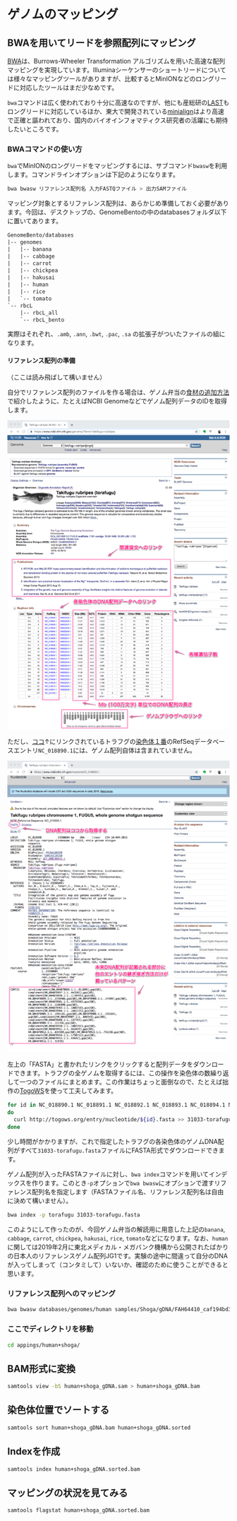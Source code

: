 # ゲノムのマッピング

## BWAを用いてリードを参照配列にマッピング

[BWA](http://bio-bwa.sourceforge.net/)は、Burrows-Wheeler Transformation アルゴリズムを用いた高速な配列マッピングを実現しています。Illuminaシーケンサーのショートリードについては様々なマッピングツールがありますが、比較するとMinIONなどのロングリードに対応したツールはまだ少なめです。

`bwa`コマンドは広く使われており十分に高速なのですが、他にも産総研の[LAST](http://last.cbrc.jp/)もロングリードに対応しているほか、東大で開発されている[minialign](https://github.com/ocxtal/minialign)はより高速で正確と謳われており、国内のバイオインフォマティクス研究者の活躍にも期待したいところです。

### BWAコマンドの使い方

`bwa`でMinIONのロングリードをマッピングするには、サブコマンド`bwasw`を利用します。コマンドラインオプションは下記のようになります。

```sh
bwa bwasw リファレンス配列名 入力FASTQファイル > 出力SAMファイル
```

マッピング対象とするリファレンス配列は、あらかじめ準備しておく必要があります。今回は、デスクトップの、GenomeBentoの中のdatabasesフォルダ以下に置いてあります。

```
GenomeBento/databases
|-- genomes
|   |-- banana
|   |-- cabbage
|   |-- carrot
|   |-- chickpea
|   |-- hakusai
|   |-- human
|   |-- rice
|   `-- tomato
`-- rbcL
    |-- rbcL_all
    `-- rbcL_bento
```

実際はそれぞれ、`.amb`, `.ann`, `.bwt`, `.pac`, `.sa` の拡張子がついたファイルの組になります。

#### リファレンス配列の準備

（ここは読み飛ばして構いません）

自分でリファレンス配列のファイルを作る場合は、ゲノム弁当の[食材の追加方法](AdditionalGenomeBento.md)で紹介したように、たとえばNCBI Genomeなどでゲノム配列データのIDを取得します。

![NCBI Genome - Torafugu](images/Genome-Torafugu.png)

ただし、[ココ](https://www.ncbi.nlm.nih.gov/genome/63)↑にリンクされているトラフグの[染色体１番](https://www.ncbi.nlm.nih.gov/nuccore/NC_018890.1)のRefSeqデータベースエントリ`NC_018890.1`には、ゲノム配列自体は含まれていません。

![NCBI RefSeq - Torafugu](images/RefSeq-Torafugu.png)

左上の「FASTA」と書かれたリンクをクリックすると配列データをダウンロードできます。トラフグの全ゲノムを取得するには、この操作を染色体の数繰り返して一つのファイルにまとめます。この作業はちょっと面倒なので、たとえば拙作の[TogoWS](http://togows.org/)を使って工夫してみます。

```sh
for id in NC_018890.1 NC_018891.1 NC_018892.1 NC_018893.1 NC_018894.1 NC_018895.1 NC_018896.1 NC_018897.1 NC_018898.1 NC_018899.1 NC_018900.1 NC_018901.1 NC_018902.1 NC_018903.1 NC_018904.1 NC_018905.1 NC_018906.1 NC_018907.1 NC_018908.1 NC_018909.1 NC_018910.1 NC_018911.1 NC_004299.1
do
  curl http://togows.org/entry/nucleotide/${id}.fasta >> 31033-torafugu.fasta
done
```

少し時間がかかりますが、これで指定したトラフグの各染色体のゲノムDNA配列がすべて`31033-torafugu.fasta`ファイルにFASTA形式でダウンロードできます。

ゲノム配列が入ったFASTAファイルに対し、`bwa index`コマンドを用いてインデックスを作ります。このとき`-p`オプションで`bwa bwasw`にオプションで渡すリファレンス配列名を指定します（FASTAファイル名、リファレンス配列名は自由に決めて構いません）。

```sh
bwa index -p torafugu 31033-torafugu.fasta
```

このようにして作ったのが、今回ゲノム弁当の解読用に用意した上記の`banana`, `cabbage`, `carrot`, `chickpea`, `hakusai`, `rice`, `tomato`などになります。なお、`human`に関しては2019年2月に東北メディカル・メガバンク機構から公開されたばかりの日本人のリファレンスゲノム配列JG1です。実験の途中に間違って自分のDNAが入ってしまって（コンタミして）いないか、確認のために使うことができると思います。

### リファレンス配列へのマッピング

```sh
bwa bwasw databases/genomes/human samples/Shoga/gDNA/FAH64410_caf194bd39f018b128560eba1ade5b8c7f6afc21_* > mappings/human+shoga/human+shoga_gDNA.sam
```

### ここでディレクトリを移動

```sh
cd appings/human+shoga/
```

## BAM形式に変換

```sh
samtools view -bS human+shoga_gDNA.sam > human+shoga_gDNA.bam
```

## 染色体位置でソートする

```sh
samtools sort human+shoga_gDNA.bam human+shoga_gDNA.sorted
```
## Indexを作成

```sh
samtools index human+shoga_gDNA.sorted.bam
```

## マッピングの状況を見てみる

```sh
samtools flagstat human+shoga_gDNA.sorted.bam
```

